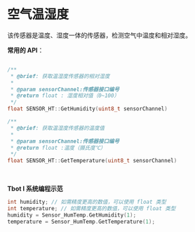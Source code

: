 # 空气温湿度

该传感器是温度、湿度一体的传感器，检测空气中温度和相对湿度。


**常用的 API**：
```cpp

/**
 * @brief: 获取温湿度传感器的相对湿度
 * 
 * @param sensorChannel:传感器接口编号
 * @return float : 湿度相对值（0~100）
 */
float SENSOR_HT::GetHumidity(uint8_t sensorChannel)

/**
 * @brief: 获取温湿度传感器的温度值
 * 
 * @param sensorChannel:传感器接口编号
 * @return float :温度（摄氏度℃）
 */
float SENSOR_HT::GetTemperature(uint8_t sensorChannel)
```
<br />

**Tbot I 系统编程示范**
```cpp
int humidity; // 如需精度更高的数值，可以使用 float 类型
int temperature; // 如需精度更高的数值，可以使用 float 类型
humidity = Sensor_HumTemp.GetHumidity(1);
temperature = Sensor_HumTemp.GetTemperature(1);
```

